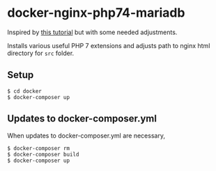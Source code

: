 # docker-nginx-php74-mariadb

Inspired by [this tutorial](https://x-team.com/blog/docker-compose-php-environment-from-scratch/) but with some needed adjustments.

Installs various useful PHP 7 extensions and adjusts path to nginx html directory for `src` folder.

## Setup

```console
$ cd docker
$ docker-composer up
```

## Updates to docker-composer.yml

When updates to docker-composer.yml are necessary, 

```console
$ docker-composer rm
$ docker-composer build
$ docker-composer up
```


